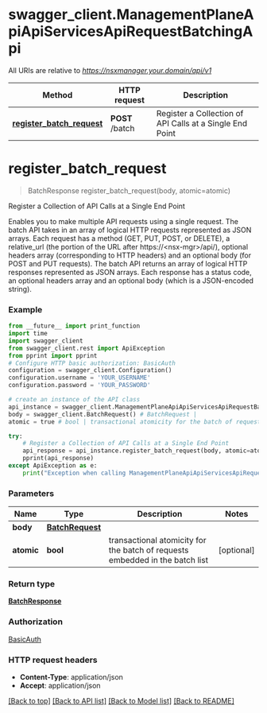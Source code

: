 # swagger_client.ManagementPlaneApiApiServicesApiRequestBatchingApi

All URIs are relative to *https://nsxmanager.your.domain/api/v1*

Method | HTTP request | Description
------------- | ------------- | -------------
[**register_batch_request**](ManagementPlaneApiApiServicesApiRequestBatchingApi.md#register_batch_request) | **POST** /batch | Register a Collection of API Calls at a Single End Point

# **register_batch_request**
> BatchResponse register_batch_request(body, atomic=atomic)

Register a Collection of API Calls at a Single End Point

Enables you to make multiple API requests using a single request. The batch API takes in an array of logical HTTP requests represented as JSON arrays. Each request has a method (GET, PUT, POST, or DELETE), a relative_url (the portion of the URL after https://&lt;nsx-mgr&gt;/api/), optional headers array (corresponding to HTTP headers) and an optional body (for POST and PUT requests). The batch API returns an array of logical HTTP responses represented as JSON arrays. Each response has a status code, an optional headers array and an optional body (which is a JSON-encoded string). 

### Example
```python
from __future__ import print_function
import time
import swagger_client
from swagger_client.rest import ApiException
from pprint import pprint
# Configure HTTP basic authorization: BasicAuth
configuration = swagger_client.Configuration()
configuration.username = 'YOUR_USERNAME'
configuration.password = 'YOUR_PASSWORD'

# create an instance of the API class
api_instance = swagger_client.ManagementPlaneApiApiServicesApiRequestBatchingApi(swagger_client.ApiClient(configuration))
body = swagger_client.BatchRequest() # BatchRequest | 
atomic = true # bool | transactional atomicity for the batch of requests embedded in the batch list (optional)

try:
    # Register a Collection of API Calls at a Single End Point
    api_response = api_instance.register_batch_request(body, atomic=atomic)
    pprint(api_response)
except ApiException as e:
    print("Exception when calling ManagementPlaneApiApiServicesApiRequestBatchingApi->register_batch_request: %s\n" % e)
```

### Parameters

Name | Type | Description  | Notes
------------- | ------------- | ------------- | -------------
 **body** | [**BatchRequest**](BatchRequest.md)|  | 
 **atomic** | **bool**| transactional atomicity for the batch of requests embedded in the batch list | [optional] 

### Return type

[**BatchResponse**](BatchResponse.md)

### Authorization

[BasicAuth](../README.md#BasicAuth)

### HTTP request headers

 - **Content-Type**: application/json
 - **Accept**: application/json

[[Back to top]](#) [[Back to API list]](../README.md#documentation-for-api-endpoints) [[Back to Model list]](../README.md#documentation-for-models) [[Back to README]](../README.md)

